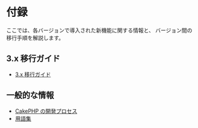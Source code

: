 # 付録

ここでは、各バージョンで導入された新機能に関する情報と、
バージョン間の移行手順を解説します。

## 3.x 移行ガイド

- [3.x 移行ガイド](appendices/3-x-migration-guide)

## 一般的な情報

- [CakePHP の開発プロセス](appendices/cakephp-development-process)
- [用語集](appendices/glossary)
